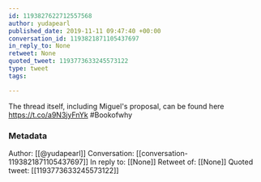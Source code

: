 ```yaml
---
id: 1193827622712557568
author: yudapearl
published_date: 2019-11-11 09:47:40 +00:00
conversation_id: 1193821871105437697
in_reply_to: None
retweet: None
quoted_tweet: 1193773633245573122
type: tweet
tags:

---
```


The thread itself, including Miguel's proposal, can be found here https://t.co/a9N3jyFnYk
#Bookofwhy

### Metadata

Author: [[@yudapearl]]
Conversation: [[conversation-1193821871105437697]]
In reply to: [[None]]
Retweet of: [[None]]
Quoted tweet: [[1193773633245573122]]
